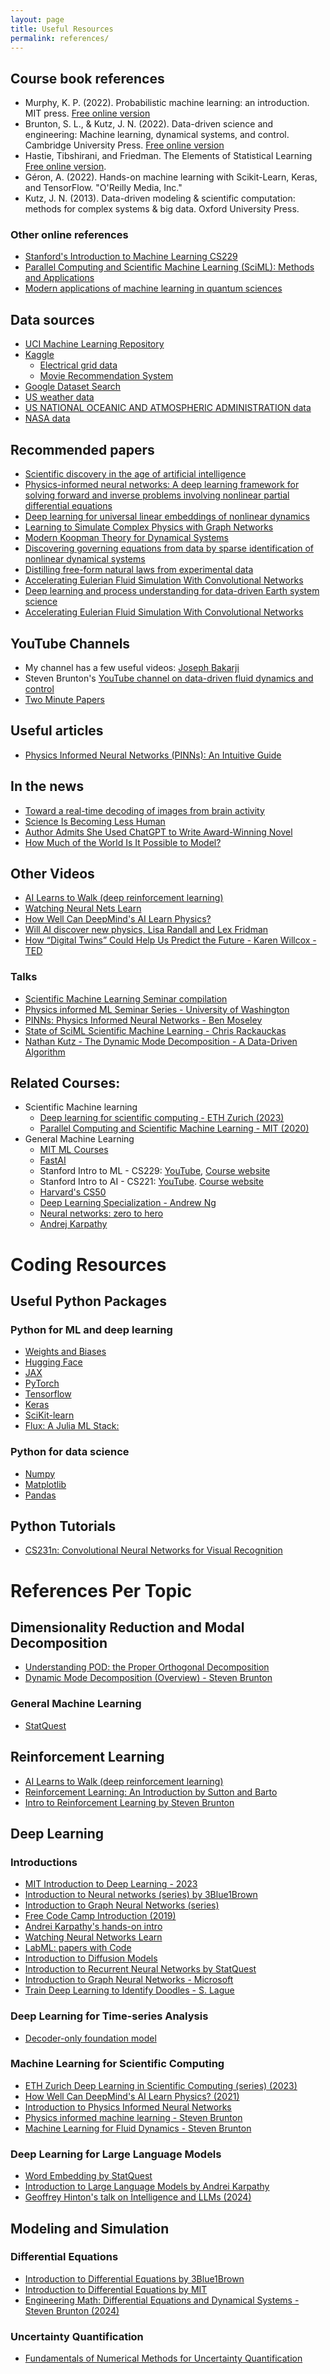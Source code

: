 ```yaml
---
layout: page
title: Useful Resources 
permalink: references/ 
---
```


## Course book references 
- Murphy, K. P. (2022). Probabilistic machine learning: an introduction. MIT press. [Free online version](https://probml.github.io/pml-book/book1.html)
- Brunton, S. L., & Kutz, J. N. (2022). Data-driven science and engineering: Machine learning, dynamical systems, and control. Cambridge University Press. [Free online version](https://faculty.washington.edu/sbrunton/DataBookV2.pdf)
- Hastie, Tibshirani, and Friedman. The Elements of Statistical Learning [Free online version](https://hastie.su.domains/ElemStatLearn/).
- Géron, A. (2022). Hands-on machine learning with Scikit-Learn, Keras, and TensorFlow. "O'Reilly Media, Inc."
- Kutz, J. N. (2013). Data-driven modeling & scientific computation: methods for complex systems & big data. Oxford University Press.

### Other online references
- [Stanford's Introduction to Machine Learning CS229](https://cs229.stanford.edu/main_notes.pdf)
- [Parallel Computing and Scientific Machine Learning (SciML): Methods and Applications](https://book.sciml.ai/)
- [Modern applications of machine learning in quantum sciences](https://arxiv.org/abs/2204.04198)

## Data sources
- [UCI Machine Learning Repository](https://archive.ics.uci.edu/ml/index.php)
- [Kaggle](https://www.kaggle.com/)
    - [Electrical grid data](https://www.kaggle.com/robikscube/hourly-energy-consumption)
    - [Movie Recommendation System](https://www.kaggle.com/code/ibtesama/getting-started-with-a-movie-recommendation-system)
- [Google Dataset Search](https://datasetsearch.research.google.com/)
- [US weather data](https://www.ncdc.noaa.gov/data-access/)
- [US NATIONAL OCEANIC AND ATMOSPHERIC ADMINISTRATION data](https://www.noaa.gov/data)
- [NASA data](https://data.nasa.gov/)

## Recommended papers
- [Scientific discovery in the age of artificial intelligence](https://www.nature.com/articles/s41586-023-06221-2)
- [Physics-informed neural networks: A deep learning framework for solving forward and inverse problems involving nonlinear partial differential equations](https://www.sciencedirect.com/science/article/pii/S0021999118307125)
- [Deep learning for universal linear embeddings of nonlinear dynamics](https://www.nature.com/articles/s41467-018-07210-0)
- [Learning to Simulate Complex Physics with Graph Networks](https://proceedings.mlr.press/v119/sanchez-gonzalez20a.html)
- [Modern Koopman Theory for Dynamical Systems](https://arxiv.org/abs/2102.12086)
- [Discovering governing equations from data by sparse identification of nonlinear dynamical systems](https://www.pnas.org/doi/abs/10.1073/pnas.1517384113)
- [Distilling free-form natural laws from experimental data](https://www.science.org/doi/pdf/10.1126/science.1165893)
- [Accelerating Eulerian Fluid Simulation With Convolutional Networks](https://proceedings.mlr.press/v70/tompson17a/tompson17a.pdf)
- [Deep learning and process understanding for data-driven Earth system science](https://www.nature.com/articles/s41586-019-0912-1)
- [Accelerating Eulerian Fluid Simulation With Convolutional Networks](https://proceedings.mlr.press/v70/tompson17a/tompson17a.pdf)

## YouTube Channels 
- My channel has a few useful videos: [Joseph Bakarji](https://www.youtube.com/@JosephBakarji)
- Steven Brunton's [YouTube channel on data-driven fluid dynamics and control](https://www.youtube.com/c/eigensteve)
- [Two Minute Papers](https://www.youtube.com/@TwoMinutePapers)

## Useful articles
- [Physics Informed Neural Networks (PINNs): An Intuitive Guide](https://towardsdatascience.com/physics-informed-neural-networks-pinns-an-intuitive-guide-fff138069563)

## In the news 
- [Toward a real-time decoding of images from brain activity](https://ai.meta.com/blog/brain-ai-image-decoding-meg-magnetoencephalography/)
- [Science Is Becoming Less Human](https://www.theatlantic.com/technology/archive/2023/12/ai-scientific-research/676304/)
- [Author Admits She Used ChatGPT to Write Award-Winning Novel](https://themessenger.com/tech/author-admits-she-used-chatgpt-to-write-award-winning-novel)
- [How Much of the World Is It Possible to Model?](https://www.newyorker.com/culture/annals-of-inquiry/how-much-of-the-world-is-it-possible-to-model)


## Other Videos
- [AI Learns to Walk (deep reinforcement learning) ](https://www.youtube.com/watch?v=L_4BPjLBF4E&ab_channel=AIWarehouse)
- [Watching Neural Nets Learn](https://www.youtube.com/watch?v=TkwXa7Cvfr8&ab_channel=EmergentGarden)
- [How Well Can DeepMind's AI Learn Physics?](https://www.youtube.com/watch?v=2Bw5f4vYL98&ab_channel=TwoMinutePapers)
- [Will AI discover new physics, Lisa Randall and Lex Fridman](https://www.youtube.com/watch?v=q0flNQPw94A&ab_channel=LexClips)
- [How “Digital Twins” Could Help Us Predict the Future - Karen Willcox - TED](https://www.youtube.com/watch?v=r2_VWdjxchY&ab_channel=TED)

### Talks
- [Scientific Machine Learning Seminar compilation](https://www.youtube.com/playlist?list=PLw74xLHy0_j8DXxAKb15DbgtNvUOeTPbZ)
- [Physics informed ML Seminar Series - University of Washington](https://www.youtube.com/@PhysicsInformedMachineLearning)
- [PINNs: Physics Informed Neural Networks - Ben Moseley](https://www.youtube.com/watch?v=G_hIppUWcsc&ab_channel=JousefMuradLITE)
- [State of SciML Scientific Machine Learning - Chris Rackauckas](https://www.youtube.com/watch?v=eSeY4K4bITI&ab_channel=TheJuliaProgrammingLanguage)
- [Nathan Kutz - The Dynamic Mode Decomposition - A Data-Driven Algorithm](https://www.youtube.com/watch?v=-VENSFxJstU&list=PLw74xLHy0_j8DXxAKb15DbgtNvUOeTPbZ&ab_channel=TheAlanTuringInstitute)


## Related Courses:
- Scientific Machine learning
    - [Deep learning for scientific computing - ETH Zurich (2023)](https://www.youtube.com/playlist?list=PLJkYEExhe7rYY5HjpIJbgo-tDZ3bIAqAm)
    - [Parallel Computing and Scientific Machine Learning - MIT (2020)](https://www.youtube.com/playlist?list=PLCAl7tjCwWyGjdzOOnlbGnVNZk0kB8VSa)
- General Machine Learning
    - [MIT ML Courses](https://deeplearning.mit.edu/)
    - [FastAI](https://course.fast.ai/)
    - Stanford Intro to ML - CS229: [YouTube](https://www.youtube.com/playlist?list=PLoROMvodv4rMiGQp3WXShtMGgzqpfVfbU), [Course website](http://cs229.stanford.edu/)
    - Stanford Intro to AI - CS221: [YouTube](https://www.youtube.com/playlist?list=PLoROMvodv4rO1NB9TD4iUZ3qghGEGtqNX). [Course website](http://cs221.stanford.edu/)
    - [Harvard's CS50](https://cs50.harvard.edu/)
    - [Deep Learning Specialization - Andrew Ng](https://www.coursera.org/specializations/deep-learning)
    - [Neural networks: zero to hero](https://www.youtube.com/playlist?list=PLAqhIrjkxbuWI23v9cThsA9GvCAUhRvKZ)
    - [Andrej Karpathy](https://karpathy.ai/)

# Coding Resources
## Useful Python Packages
### Python for ML and deep learning
- [Weights and Biases](https://wandb.ai/)
- [Hugging Face](https://huggingface.co/)
- [JAX](https://jax.readthedocs.io/)
- [PyTorch](https://pytorch.org/)
- [Tensorflow](https://www.tensorflow.org/)
- [Keras](https://keras.io/)
- [SciKit-learn](https://scikit-learn.org/stable/)
- [Flux: A Julia ML Stack:](https://fluxml.ai/)

### Python for data science
- [Numpy](https://numpy.org/)
- [Matplotlib](https://matplotlib.org/)
- [Pandas](https://pandas.pydata.org/)


## Python Tutorials
- [CS231n: Convolutional Neural Networks for Visual Recognition](https://cs231n.github.io/python-numpy-tutorial/)


# References Per Topic
## Dimensionality Reduction and Modal Decomposition
- [Understanding POD: the Proper Orthogonal Decomposition](https://www.youtube.com/watch?v=axfUYYNd-4Y&ab_channel=FernandoZigunov)
- [Dynamic Mode Decomposition (Overview) - Steven Brunton](https://www.youtube.com/watch?v=sQvrK8AGCAo&ab_channel=SteveBrunton)

### General Machine Learning
- [StatQuest](https://www.youtube.com/@statquest)

## Reinforcement Learning
- [AI Learns to Walk (deep reinforcement learning) ](https://www.youtube.com/watch?v=L_4BPjLBF4E&ab_channel=AIWarehouse)
- [Reinforcement Learning: An Introduction by Sutton and Barto](http://incompleteideas.net/book/the-book-2nd.html)
- [Intro to Reinforcement Learning by Steven Brunton](https://www.youtube.com/playlist?list=PLMrJAkhIeNNQe1JXNvaFvURxGY4gE9k74)


## Deep Learning
### Introductions
- [MIT Introduction to Deep Learning - 2023](https://www.youtube.com/playlist?list=PLtBw6njQRU-rwp5__7C0oIVt26ZgjG9NI)
- [Introduction to Neural networks (series) by 3Blue1Brown](https://www.youtube.com/playlist?list=PLZHQObOWTQDNU6R1_67000Dx_ZCJB-3pi)
- [Introduction to Graph Neural Networks (series)](https://www.youtube.com/playlist?list=PLV8yxwGOxvvoNkzPfCx2i8an--Tkt7O8Z)
- [Free Code Camp Introduction (2019)](https://www.youtube.com/watch?v=dPWYUELwIdM&ab_channel=freeCodeCamp.org)
- [Andrei Karpathy's hands-on intro](https://www.youtube.com/watch?v=VMj-3S1tku0&list=PLAqhIrjkxbuWI23v9cThsA9GvCAUhRvKZ&index=2&ab_channel=AndrejKarpathy)
- [Watching Neural Networks Learn](https://www.youtube.com/watch?v=TkwXa7Cvfr8&ab_channel=EmergentGarden)
- [LabML: papers with Code](https://nn.labml.ai/)
- [Introduction to Diffusion Models](https://www.youtube.com/watch?v=fbLgFrlTnGU&ab_channel=AriSeff)
- [Introduction to Recurrent Neural Networks by StatQuest](https://www.youtube.com/watch?v=AsNTP8Kwu80&ab_channel=StatQuestwithJoshStarmer)
- [Introduction to Graph Neural Networks - Microsoft](https://www.youtube.com/watch?v=zCEYiCxrL_0&ab_channel=MicrosoftResearch)
- [Train Deep Learning to Identify Doodles - S. Lague](https://www.youtube.com/watch?v=hfMk-kjRv4c&ab_channel=SebastianLague)

### Deep Learning for Time-series Analysis
- [Decoder-only foundation model](https://research.google/blog/a-decoder-only-foundation-model-for-time-series-forecasting/)

### Machine Learning for Scientific Computing
- [ETH Zurich Deep Learning in Scientific Computing (series) (2023)](https://www.youtube.com/playlist?list=PLJkYEExhe7rYY5HjpIJbgo-tDZ3bIAqAm)
- [How Well Can DeepMind's AI Learn Physics? (2021)](https://www.youtube.com/watch?v=2Bw5f4vYL98&ab_channel=TwoMinutePapers)
- [Introduction to Physics Informed Neural Networks](https://benmoseley.blog/my-research/so-what-is-a-physics-informed-neural-network/)
- [Physics informed machine learning - Steven Brunton](https://www.youtube.com/playlist?list=PLMrJAkhIeNNQ0BaKuBKY43k4xMo6NSbBa)
- [Machine Learning for Fluid Dynamics - Steven Brunton](https://www.youtube.com/playlist?list=PLMrJAkhIeNNQWO3ESiccZmPssvUDFHL4M)


### Deep Learning for Large Language Models
- [Word Embedding by StatQuest](https://www.youtube.com/watch?v=viZrOnJclY0&ab_channel=StatQuestwithJoshStarmer)
- [Introduction to Large Language Models by Andrei Karpathy](https://www.youtube.com/watch?v=zjkBMFhNj_g&ab_channel=AndrejKarpathy)
- [Geoffrey Hinton's talk on Intelligence and LLMs (2024)](https://www.youtube.com/watch?v=N1TEjTeQeg0&ab_channel=UniversityofOxford)

## Modeling and Simulation

### Differential Equations
- [Introduction to Differential Equations by 3Blue1Brown](https://www.youtube.com/playlist?list=PLZHQObOWTQDNPOjrT6KVlfJuKtYTftqH6)
- [Introduction to Differential Equations by MIT](https://www.youtube.com/watch?v=ZK3O402wf1c&ab_channel=MITOpenCourseWare)
- [Engineering Math: Differential Equations and Dynamical Systems - Steven Brunton (2024)](https://www.youtube.com/playlist?list=PLMrJAkhIeNNTYaOnVI3QpH7jgULnAmvPA)


### Uncertainty Quantification
- [Fundamentals of Numerical Methods for Uncertainty Quantification](https://www.youtube.com/playlist?list=PLunURZWcaOSjR5ZQqTJ3toefKD9RZ2yDL)
